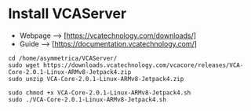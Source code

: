 # Install VCAServer 

- Webpage --> [https://vcatechnology.com/downloads/]
- Guide --> [https://documentation.vcatechnology.com/]

```
cd /home/asymmetrica/VCAServer/
sudo wget https://downloads.vcatechnology.com/vcacore/releases/VCA-Core-2.0.1-Linux-ARMv8-Jetpack4.zip
sudo unzip VCA-Core-2.0.1-Linux-ARMv8-Jetpack4.zip

sudo chmod +x VCA-Core-2.0.1-Linux-ARMv8-Jetpack4.sh
sudo ./VCA-Core-2.0.1-Linux-ARMv8-Jetpack4.sh
```


